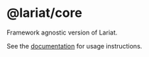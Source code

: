 # @lariat/core

Framework agnostic version of Lariat.

See the [documentation](https://github.com/Widen/lariat#readme) for usage instructions.
